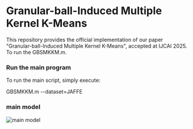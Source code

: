 # Granular-ball-Induced Multiple Kernel K-Means

This repository provides the official implementation of our paper  
"Granular-ball-Induced Multiple Kernel K-Means", accepted at IJCAI 2025. To run the GBSMKKM.m.




### Run the main program

To run the main script, simply execute:

GBSMKKM.m --dataset=JAFFE


### main model
![main model](images/flow.png)


